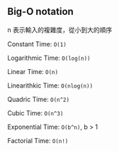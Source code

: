 ## Big-O notation
n 表示輸入的複雜度，從小到大的順序

Constant Time: `O(1)` 

Logarithmic Time: `O(log(n))`

Linear Time: `O(n)`

Linearithkic Time: `O(nlog(n))`

Quadric Time: `O(n^2)`

Cubic Time: `O(n^3)`

Exponential Time: `O(b^n)`, b > 1

Factorial Time: `O(n!)`
